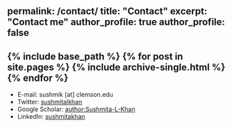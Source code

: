 permalink: /contact/
title: "Contact"
excerpt: "Contact me"
author_profile: true
author_profile: false
---

{% include base_path %}
{% for post in site.pages %}
  {% include archive-single.html %}
{% endfor %}
---
* E-mail: sushmik [at] clemson.edu
* Twitter: [sushmitalkhan](http://twitter.com/sushmitalkhan)
* Google Scholar: [author:Sushmita-L-Khan](https://scholar.google.com/citations?user=QAn9xN8AAAAJ&hl=en)
* LinkedIn: [sushmitakhan](https://www.linkedin.com/in/sushmitakhan/)
